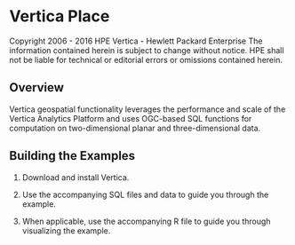 Vertica Place
=====
Copyright 2006 - 2016 HPE Vertica - Hewlett Packard Enterprise
The information contained herein is subject to change without notice. HPE shall not be liable for technical or editorial errors or omissions contained herein.

Overview
---------

Vertica geospatial functionality leverages the performance and scale of the Vertica Analytics Platform and uses OGC-based SQL functions for computation on two-dimensional planar and three-dimensional data.

Building the Examples
---------------------

1. Download and install Vertica.

2. Use the accompanying SQL files and data to guide you through the example.

3. When applicable, use the accompanying R file to guide you through visualizing the example.
